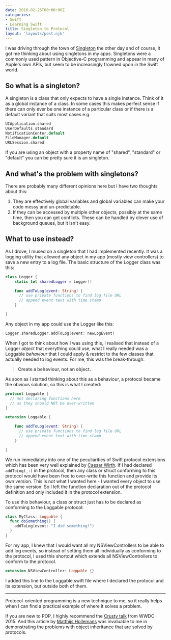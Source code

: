 ```yaml
---
date: 2016-02-26T00:00:00Z
categories:
- Swift
- Learning Swift
title: Singleton to Protocol
layout: 'layouts/post.njk'
---
```


I was driving through the town of [Singleton][1] the other day and of course, it
got me thinking about using singletons in my apps. Singletons were a commonly
used pattern in Objective-C programming and appear in many of Apple's own APIs,
but seem to be increasingly frowned upon in the Swift world.

## So what is a singleton?

A singleton is a class that only expects to have a single instance. Think of it
as a global instance of a class. In some cases this makes perfect sense if there
can only ever be one instance of a particular class or if there is a default
variant that suits most cases e.g.

```swift
UIApplication.shared
UserDefaults.standard
NotificationCenter.default
FileManager.default
URLSession.shared
```

If you are using an object with a property name of "shared", "standard" or
"default" you can be pretty sure it is an singleton.

## And what's the problem with singletons?

There are probably many different opinions here but I have two thoughts about
this:

1.  They are effectively global variables and global variables can make your code
    messy and un-predictable.
2.  If they can be accessed by multiple other objects, possibly at the same time,
    then you can get conflicts. These can be handled by clever use of background
    queues, but it isn't easy.

## What to use instead?

As I drove, I mused on a singleton that I had implemented recently. It was a
logging utility that allowed any object in my app (mostly view controllers) to
save a new entry to a log file. The basic structure of the Logger class was
this:

```swift
class Logger {
    static let sharedLogger = Logger()

    func addToLog(event: String) {
      // use private functions to find log file URL
      // append event text with time stamp
    }

}
```

Any object in my app could use the Logger like this:

```swift
Logger.sharedLogger.addToLog(event: newLogEvent)
```

When I got to think about how I was using this, I realised that instead of a
Logger _object_ that everything could use, what I really needed was a Loggable
_behaviour_ that I could apply & restrict to the few classes that actually
needed to log events. For me, this was the break-through:

> **Create a behaviour, not an object.**

As soon as I started thinking about this as a behaviour, a protocol became the
obvious solution, so this is what I created:

```swift
protocol Loggable {
  // not declaring functions here
  // as they should NOT be over-written
}

extension Loggable {

    func addToLog(event: String) {
      // use private functions to find log file URL
      // append event text with time stamp
    }

}
```

We run immediately into one of the peculiarities of Swift protocol extensions
which has been very well explained by [Caesar Wirth][2]. If I had declared
`addToLog(_:)` in the protocol, then any class or struct conforming to this
protocol would have been free to over-write this function and provide its own
version. This is not what I wanted here - I wanted every object to use the same
version. So I left the function declaration out of the protocol definition and
only included it in the protocol extension.

To use this behaviour, a class or struct just has to be declared as conforming
to the Loggable protocol:

```swift
class MyClass: Loggable {
  func doSomething() {
    addToLog(event: "I did something!")
  }
}
```

For my app, I knew that I would want all my NSViewControllers to be able to add
log events, so instead of setting them all individually as conforming to the
protocol, I used this shortcut which extends all NSViewControllers to conform to
the protocol.

```swift
extension NSViewController: Loggable {}
```

I added this line to the Loggable.swift file where I declared the protocol and
its extension, but outside both of them.

---

Protocol-oriented programming is a new technique to me, so it really helps when
I can find a practical example of where it solves a problem.

If you are new to POP, I highly recommend the [Crusty talk][3] from WWDC 2015.
And this article by [Matthijs Hollemans][4] was invaluable to me in
demonstrating the problems with object inheritance that are solved by protocols.

[1]: https://en.wikipedia.org/wiki/Singleton,_New_South_Wales
[2]: https://cjwirth.com/tech/swift-protocol-extension-weirdness
[3]: https://developer.apple.com/videos/play/wwdc2015/408/
[4]: http://matthijshollemans.com/2015/07/22/mixins-and-traits-in-swift-2/
